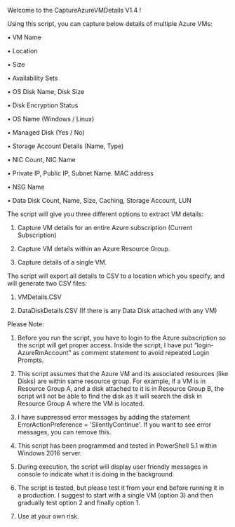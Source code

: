 Welcome to the CaptureAzureVMDetails V1.4 !


Using this script, you can capture below details of multiple Azure VMs:



• VM Name

• Location

• Size

• Availability Sets

• OS Disk Name, Disk Size

• Disk Encryption Status

• OS Name (Windows / Linux)

• Managed Disk (Yes / No)

• Storage Account Details (Name, Type)

• NIC Count, NIC Name

• Private IP, Public IP, Subnet Name. MAC address

• NSG Name

• Data Disk Count, Name, Size, Caching, Storage Account, LUN

 
 

The script will give you three different options to extract VM details:


1. Capture VM details for an entire Azure subscription (Current Subscription)

2. Capture VM details within an Azure Resource Group.

3. Capture details of a single VM.

 
 

The script will export all details to CSV to a location which you specify, and will generate two CSV files:


1. VMDetails.CSV

2. DataDiskDetails.CSV (If there is any Data Disk attached with any VM)

 

Please Note:

 
1. Before you run the script, you have to login to the Azure subscription so the script will get proper access. Inside the script, I have put “login-AzureRmAccount” as comment statement to avoid repeated Login Prompts.

2. This script assumes that the Azure VM and its associated resources (like Disks) are within same resource group. For example, if a VM is in Resource Group A, and a disk attached to it is in Resource Group B, the script will not be able to find the disk as it will search the disk in Resource Group A where the VM is located.

3. I have suppressed error messages by adding the statement ErrorActionPreference = 'SilentlyContinue'. If you want to see error messages, you can remove this.

4. This script has been programmed and tested in PowerShell 5.1 within Windows 2016 server.

5. During execution, the script will display user friendly messages in console to indicate what it is doing in the background.

6. The script is tested, but please test it from your end before running it in a production. I suggest to start with a single VM (option 3) and then gradually test option 2 and finally option 1.

7. Use at your own risk.

 
